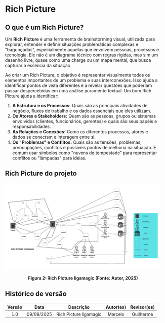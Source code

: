 # Rich Picture

## O que é um Rich Picture?

Um **Rich Picture**  é uma ferramenta de brainstorming visual, utilizada para explorar, entender e definir situações problemáticas complexas e "bagunçadas", especialmente aquelas que envolvem pessoas, processos e tecnologia. Ele não é um diagrama técnico com regras rígidas, mas sim um desenho livre, quase como uma charge ou um mapa mental, que busca capturar a essência da situação.

Ao criar um Rich Picture, o objetivo é representar visualmente todos os elementos importantes de um problema e suas interconexões. Isso ajuda a identificar pontos de vista diferentes e a revelar questões que poderiam passar despercebidas em uma análise puramente textual. Um bom Rich Picture ajuda a identificar:

1.  **A Estrutura e os Processos:** Quais são as principais atividades de negócio, fluxos de trabalho e os dados essenciais que eles utilizam.
2.  **Os Atores e Stakeholders:** Quem são as pessoas, grupos ou sistemas envolvidos (clientes, funcionários, gerentes) e quais são seus papéis e responsabilidades.
3.  **As Relações e Conexões:** Como os diferentes processos, atores e dados se conectam e interagem entre si.
4.  **Os "Problemas" e Conflitos:** Quais são as tensões, problemas, preocupações, conflitos e possíveis pontos de melhoria na situação. É comum usar símbolos como "nuvens de tempestade" para representar conflitos ou "lâmpadas" para ideias.

## Rich Picture do projeto

![Rich Picture do sistema Licamagic](../../assets/logos/RichPicture.png)

<p align="center">
  <strong>Figura 2: Rich Picture ligamagic (Fonte: Autor, 2025)</strong>
</p>

## Histórico de versão

| Versão |    Data    |                   Descrição                   | Autor(es) | Revisor(es) |
|:------:|:----------:|:---------------------------------------------:|:---------:|:-----------:|
|  1.0   | 09/09/2025 |              Rich Picture ligamagic           |  Marcelo  |  Guilherme  |

